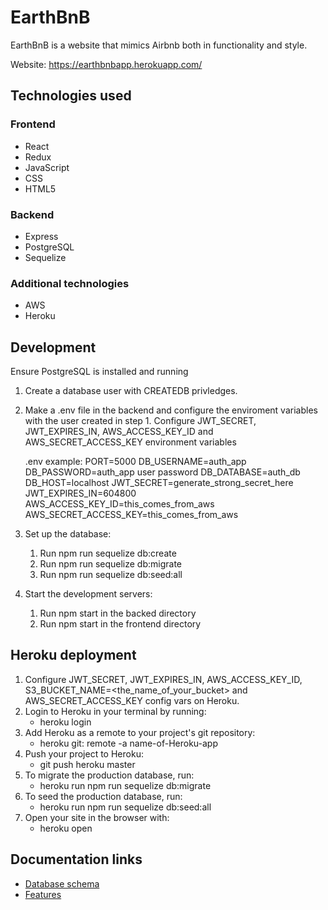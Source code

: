 # EarthBnB

EarthBnB is a website that mimics Airbnb both in functionality and style.

Website: https://earthbnbapp.herokuapp.com/

## Technologies used
### Frontend
* React
* Redux
* JavaScript
* CSS
* HTML5
### Backend
* Express
* PostgreSQL
* Sequelize
### Additional technologies
* AWS
* Heroku

## Development
Ensure PostgreSQL is installed and running

1. Create a database user with CREATEDB privledges.
2. Make a .env file in the backend and configure the enviroment variables with the user created in step 1.
   Configure JWT_SECRET, JWT_EXPIRES_IN, AWS_ACCESS_KEY_ID and AWS_SECRET_ACCESS_KEY environment variables
  
   .env example:
   PORT=5000
   DB_USERNAME=auth_app
   DB_PASSWORD=auth_app user password
   DB_DATABASE=auth_db
   DB_HOST=localhost
   JWT_SECRET=generate_strong_secret_here
   JWT_EXPIRES_IN=604800
   AWS_ACCESS_KEY_ID=this_comes_from_aws
   AWS_SECRET_ACCESS_KEY=this_comes_from_aws
   
3. Set up the database:
    1) Run npm run sequelize db:create
    2) Run npm run sequelize db:migrate
    3) Run npm run sequelize db:seed:all
    
4. Start the development servers:
    1) Run npm start in the backed directory
    2) Run npm start in the frontend directory
   
## Heroku deployment 

1. Configure JWT_SECRET, JWT_EXPIRES_IN, AWS_ACCESS_KEY_ID, S3_BUCKET_NAME=<the_name_of_your_bucket> and AWS_SECRET_ACCESS_KEY config vars on Heroku.
2. Login to Heroku in your terminal by running:
    * heroku login
3. Add Heroku as a remote to your project's git repository:
    * heroku git: remote -a name-of-Heroku-app
4. Push your project to Heroku:
    * git push heroku master
5. To migrate the production database, run:
    * heroku run npm run sequelize db:migrate
6. To seed the production database, run:
    * heroku run npm run sequelize db:seed:all
7. Open your site in the browser with:
    * heroku open
   
## Documentation links
   
* [Database schema](https://github.com/VladimirRadovanovic/airbnb-clone-app/wiki/Database-Schema)
* [Features](https://github.com/VladimirRadovanovic/airbnb-clone-app/wiki/Feature-List)


